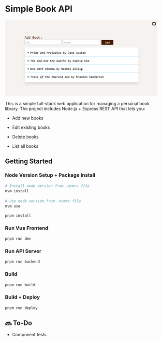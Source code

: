 # Simple Book API

![screenshot](public/screenshot.png)

This is a simple full-stack web application for managing a personal book library. The project includes Node.js + Express REST API that lets you:

- Add new books

- Edit existing books

- Delete books

- List all books

## Getting Started

### Node Version Setup + Package Install

```sh
# Install node version from .nvmrc file
nvm install

# Use node version from .nvmrc file
nvm use
```

```sh
pnpm install
```

### Run Vue Frontend

```sh
pnpm run dev
```

### Run API Server

```sh
pnpm run backend
```

### Build

```sh
pnpm run build
```

### Build + Deploy

```sh
pnpm run deploy
```

## 🔜 To-Do

- Component tests

